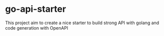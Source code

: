 # go-api-starter
This project aim to create a nice starter to build strong API with golang and code generation with OpenAPI
